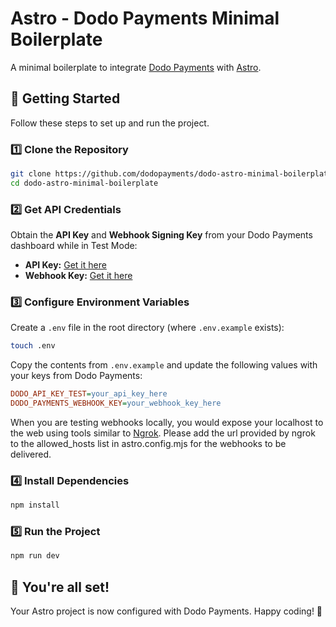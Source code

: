 # Astro - Dodo Payments Minimal Boilerplate

A minimal boilerplate to integrate [Dodo Payments](https://dodopayments.com/) with [Astro](https://astro.build/).

## 🚀 Getting Started

Follow these steps to set up and run the project.

### 1️⃣ Clone the Repository
```sh
git clone https://github.com/dodopayments/dodo-astro-minimal-boilerplate.git
cd dodo-astro-minimal-boilerplate
```

### 2️⃣ Get API Credentials
Obtain the **API Key** and **Webhook Signing Key** from your Dodo Payments dashboard while in Test Mode:
- **API Key:** [Get it here](https://app.dodopayments.com/developer/api-keys)
- **Webhook Key:** [Get it here](https://app.dodopayments.com/developer/webhooks)

### 3️⃣ Configure Environment Variables
Create a `.env` file in the root directory (where `.env.example` exists):
```sh
touch .env
```
Copy the contents from `.env.example` and update the following values with your keys from Dodo Payments:
```ini
DODO_API_KEY_TEST=your_api_key_here
DODO_PAYMENTS_WEBHOOK_KEY=your_webhook_key_here
```

When you are testing webhooks locally, you would expose your localhost to the web using tools similar to [Ngrok](https://ngrok.com/).
Please add the url provided by ngrok to the allowed_hosts list in astro.config.mjs for the webhooks to be delivered.


### 4️⃣ Install Dependencies
```sh
npm install
```

### 5️⃣ Run the Project
```sh
npm run dev
```

## 🎉 You're all set!
Your Astro project is now configured with Dodo Payments. Happy coding! 🚀
